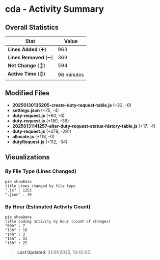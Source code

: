 # cda - Activity Summary 

## Overall Statistics

| Stat                   | Value                                                             |
| ---------------------- | ----------------------------------------------------------------- |
| **Lines Added** (➕)   | 963                                          |
| **Lines Removed** (➖) | 369                                        |
| **Net Change** (↕)    | 594                |
| **Active Time** (⌚)   | 96 minutes |


## Modified Files
- **20250130135205-create-duty-request-table.js** (+22, -0)
- **settings.json** (+75, -4)
- **duty-request.js** (+60, -0)
- **duty-request.js** (+180, -36)
- **20250131141257-alter-duty-request-status-history-table.js** (+17, -4)
- **duty-request.js** (+379, -291)
- **allocate.js** (+118, -0)
- **dutyRequest.js** (+112, -34)

## Visualizations

### By File Type (Lines Changed)

```mermaid
pie showData
title Lines changed by file type
".js" : 1253
".json" : 79
```

### By Hour (Estimated Activity Count)

```mermaid
pie showData
title Coding activity by hour (count of changes)
"09h" : 7
"13h" : 16
"14h" : 3
"15h" : 31
"16h" : 25
```


> **Last Updated:** 31/01/2025, 16:42:05